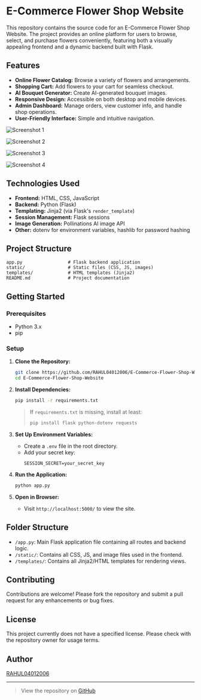 # E-Commerce Flower Shop Website

This repository contains the source code for an E-Commerce Flower Shop Website. The project provides an online platform for users to browse, select, and purchase flowers conveniently, featuring both a visually appealing frontend and a dynamic backend built with Flask.

## Features

- **Online Flower Catalog:** Browse a variety of flowers and arrangements.
- **Shopping Cart:** Add flowers to your cart for seamless checkout.
- **AI Bouquet Generator:** Create AI-generated bouquet images.
- **Responsive Design:** Accessible on both desktop and mobile devices.
- **Admin Dashboard:** Manage orders, view customer info, and handle shop operations.
- **User-Friendly Interface:** Simple and intuitive navigation.

![Screenshot 1](https://github.com/user-attachments/assets/b22fb8c7-3da4-4463-be35-127915e2a601)


![Screenshot 2](https://github.com/user-attachments/assets/9ddf609b-1e6d-4f5b-9566-50e9203d1218)


![Screenshot 3](https://github.com/user-attachments/assets/46115b8e-5fef-4af5-8a4d-8a6d1bc36d8b)


![Screenshot 4](https://github.com/user-attachments/assets/02dad176-b95c-4632-8b03-7bece7b6304f)


## Technologies Used

- **Frontend:** HTML, CSS, JavaScript
- **Backend:** Python (Flask)
- **Templating:** Jinja2 (via Flask's `render_template`)
- **Session Management:** Flask sessions
- **Image Generation:** Pollinations AI image API
- **Other:** dotenv for environment variables, hashlib for password hashing

## Project Structure

```
app.py                 # Flask backend application
static/                # Static files (CSS, JS, images)
templates/             # HTML templates (Jinja2)
README.md              # Project documentation
```

## Getting Started

### Prerequisites

- Python 3.x
- pip

### Setup

1. **Clone the Repository:**
    ```bash
    git clone https://github.com/RAHUL04012006/E-Commerce-Flower-Shop-Website.git
    cd E-Commerce-Flower-Shop-Website
    ```

2. **Install Dependencies:**
    ```bash
    pip install -r requirements.txt
    ```
    > If `requirements.txt` is missing, install at least:
    > ```bash
    > pip install flask python-dotenv requests
    > ```

3. **Set Up Environment Variables:**
    - Create a `.env` file in the root directory.
    - Add your secret key:  
      ```
      SESSION_SECRET=your_secret_key
      ```

4. **Run the Application:**
    ```bash
    python app.py
    ```

5. **Open in Browser:**
    - Visit `http://localhost:5000/` to view the site.

## Folder Structure

- `/app.py`: Main Flask application file containing all routes and backend logic.
- `/static/`: Contains all CSS, JS, and image files used in the frontend.
- `/templates/`: Contains all Jinja2/HTML templates for rendering views.

## Contributing

Contributions are welcome! Please fork the repository and submit a pull request for any enhancements or bug fixes.

## License

This project currently does not have a specified license. Please check with the repository owner for usage terms.

## Author

[RAHUL04012006](https://github.com/RAHUL04012006)

---

> View the repository on [GitHub](https://github.com/RAHUL04012006/E-Commerce-Flower-Shop-Website)
